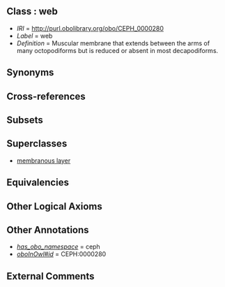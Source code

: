 
## Class : web

 * *IRI* = http://purl.obolibrary.org/obo/CEPH_0000280
 * *Label* = web
 * *Definition* = Muscular membrane that extends between the arms of many octopodiforms but is reduced or absent in most decapodiforms.

## Synonyms


## Cross-references


## Subsets


## Superclasses

 * [membranous layer](../../UBERON/58/UBERON_0000158.md)

## Equivalencies


## Other Logical Axioms


## Other Annotations

 * *[has_obo_namespace](../../ce/oboInOwl#hasOBONamespace.md)* = ceph
 * *[oboInOwl#id](../../id/oboInOwl#id.md)* = CEPH:0000280

## External Comments

